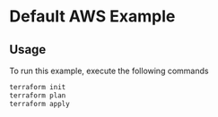 # Default AWS Example

## Usage

To run this example, execute the following commands 

```bash
terraform init
terraform plan
terraform apply
```
